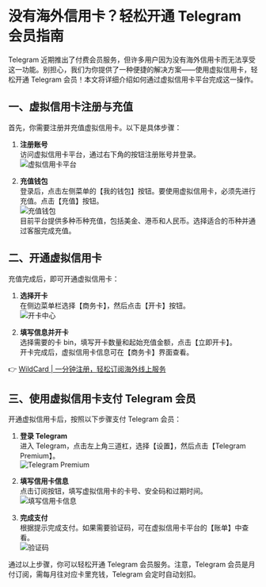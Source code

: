 # 没有海外信用卡？轻松开通 Telegram 会员指南

Telegram 近期推出了付费会员服务，但许多用户因为没有海外信用卡而无法享受这一功能。别担心，我们为你提供了一种便捷的解决方案——使用虚拟信用卡，轻松开通 Telegram 会员！本文将详细介绍如何通过虚拟信用卡平台完成这一操作。

## 一、虚拟信用卡注册与充值

首先，你需要注册并充值虚拟信用卡。以下是具体步骤：

1. **注册账号**  
   访问虚拟信用卡平台，通过右下角的按钮注册账号并登录。  
   ![虚拟信用卡平台](https://bbtdd.com/img/9560138366643.webp)

2. **充值钱包**  
   登录后，点击左侧菜单的【我的钱包】按钮。要使用虚拟信用卡，必须先进行充值。点击【充值】按钮。  
   ![充值钱包](https://bbtdd.com/img/42684216454331.webp)  
   目前平台提供多种币种充值，包括美金、港币和人民币。选择适合的币种并通过客服完成充值。

## 二、开通虚拟信用卡

充值完成后，即可开通虚拟信用卡：

1. **选择开卡**  
   在侧边菜单栏选择【商务卡】，然后点击【开卡】按钮。  
   ![开卡中心](https://bbtdd.com/img/96648820960969.webp)

2. **填写信息并开卡**  
   选择需要的卡 bin，填写开卡数量和起始充值金额，点击【立即开卡】。  
   开卡完成后，虚拟信用卡信息可在【商务卡】界面查看。

👉 [WildCard | 一分钟注册，轻松订阅海外线上服务](https://bbtdd.com/WildCard)

## 三、使用虚拟信用卡支付 Telegram 会员

开通虚拟信用卡后，按照以下步骤支付 Telegram 会员：

1. **登录 Telegram**  
   进入 Telegram，点击左上角三道杠，选择【设置】，然后点击【Telegram Premium】。  
   ![Telegram Premium](https://bbtdd.com/img/98613533215.webp)

2. **填写信用卡信息**  
   点击订阅按钮，填写虚拟信用卡的卡号、安全码和过期时间。  
   ![填写信用卡信息](https://bbtdd.com/img/71756942628875.webp)

3. **完成支付**  
   根据提示完成支付。如果需要验证码，可在虚拟信用卡平台的【账单】中查看。  
   ![验证码](https://bbtdd.com/img/78640157.webp)

通过以上步骤，你可以轻松开通 Telegram 会员服务。注意，Telegram 会员是月付订阅，需每月往对应卡里充钱，Telegram 会定时自动划扣。